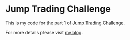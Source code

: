 Jump Trading Challenge
==========================

This is my code for the part 1 of [Jump Trading Challenge](http://www.jumptrading.com/challenge/).

For more details please visit [my blog](http://blog.programet.org/).

